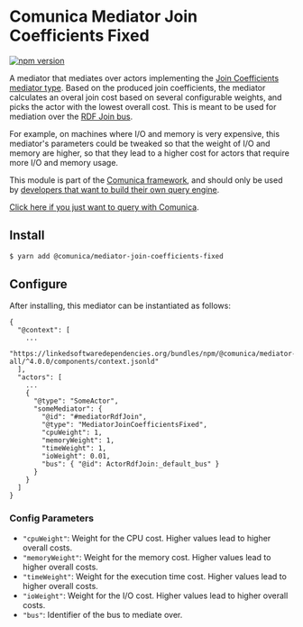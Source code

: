 # Comunica Mediator Join Coefficients Fixed

[![npm version](https://badge.fury.io/js/%40comunica%2Fmediator-join-coefficients-fixed.svg)](https://www.npmjs.com/package/@comunica/mediator-join-coefficients-fixed)

A mediator that mediates over actors implementing the [Join Coefficients mediator type](https://github.com/comunica/comunica/tree/master/packages/mediatortype-join-coefficients).
Based on the produced join coefficients,
the mediator calculates an overal join cost based on several configurable weights,
and picks the actor with the lowest overall cost.
This is meant to be used for mediation over the [RDF Join bus](https://github.com/comunica/comunica/tree/master/packages/bus-rdf-join).

For example, on machines where I/O and memory is very expensive,
this mediator's parameters could be tweaked so that the weight of I/O and memory are higher,
so that they lead to a higher cost for actors that require more I/O and memory usage.

This module is part of the [Comunica framework](https://github.com/comunica/comunica),
and should only be used by [developers that want to build their own query engine](https://comunica.dev/docs/modify/).

[Click here if you just want to query with Comunica](https://comunica.dev/docs/query/).

## Install

```bash
$ yarn add @comunica/mediator-join-coefficients-fixed
```

## Configure

After installing, this mediator can be instantiated as follows:
```text
{
  "@context": [
    ...
    "https://linkedsoftwaredependencies.org/bundles/npm/@comunica/mediator-all/^4.0.0/components/context.jsonld"
  ],
  "actors": [
    ...
    {
      "@type": "SomeActor",
      "someMediator": {
        "@id": "#mediatorRdfJoin",
        "@type": "MediatorJoinCoefficientsFixed",
        "cpuWeight": 1,
        "memoryWeight": 1,
        "timeWeight": 1,
        "ioWeight": 0.01,
        "bus": { "@id": ActorRdfJoin:_default_bus" }
      }
    }
  ]
}
```

### Config Parameters

* `"cpuWeight"`: Weight for the CPU cost. Higher values lead to higher overall costs.
* `"memoryWeight"`: Weight for the memory cost. Higher values lead to higher overall costs.
* `"timeWeight"`: Weight for the execution time cost. Higher values lead to higher overall costs.
* `"ioWeight"`: Weight for the I/O cost. Higher values lead to higher overall costs.
* `"bus"`: Identifier of the bus to mediate over.
